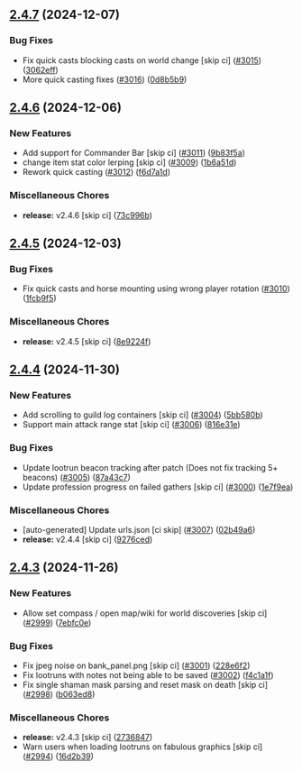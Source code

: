 ## [2.4.7](https://github.com/Wynntils/Wynntils/compare/v2.4.6...v2.4.7) (2024-12-07)


### Bug Fixes

* Fix quick casts blocking casts on world change [skip ci] ([#3015](https://github.com/Wynntils/Wynntils/issues/3015)) ([3062eff](https://github.com/Wynntils/Wynntils/commit/3062eff655b0ac7c376d2e42e8fc7d161a906414))
* More quick casting fixes ([#3016](https://github.com/Wynntils/Wynntils/issues/3016)) ([0d8b5b9](https://github.com/Wynntils/Wynntils/commit/0d8b5b9916e722951757708798039f78ee97b438))

## [2.4.6](https://github.com/Wynntils/Wynntils/compare/v2.4.5...v2.4.6) (2024-12-06)


### New Features

* Add support for Commander Bar [skip ci] ([#3011](https://github.com/Wynntils/Wynntils/issues/3011)) ([9b83f5a](https://github.com/Wynntils/Wynntils/commit/9b83f5ac3bcf9db45fcc072649a70f4a05d9d9ac))
* change item stat color lerping [skip ci] ([#3009](https://github.com/Wynntils/Wynntils/issues/3009)) ([1b6a51d](https://github.com/Wynntils/Wynntils/commit/1b6a51da2c928b85a40d42df75f28d8f1a19f007))
* Rework quick casting ([#3012](https://github.com/Wynntils/Wynntils/issues/3012)) ([f6d7a1d](https://github.com/Wynntils/Wynntils/commit/f6d7a1df761fc232acddfc3656e71e3096542cab))


### Miscellaneous Chores

* **release:** v2.4.6 [skip ci] ([73c996b](https://github.com/Wynntils/Wynntils/commit/73c996bdbaa3134ff7f94dd64eff883d09b0abbd))

## [2.4.5](https://github.com/Wynntils/Wynntils/compare/v2.4.4...v2.4.5) (2024-12-03)


### Bug Fixes

* Fix quick casts and horse mounting using wrong player rotation ([#3010](https://github.com/Wynntils/Wynntils/issues/3010)) ([1fcb9f5](https://github.com/Wynntils/Wynntils/commit/1fcb9f50713fd278e960c88dab6a8835a7326ab9))


### Miscellaneous Chores

* **release:** v2.4.5 [skip ci] ([8e9224f](https://github.com/Wynntils/Wynntils/commit/8e9224f91a04f637c74b0e641f7af8678aa67309))

## [2.4.4](https://github.com/Wynntils/Wynntils/compare/v2.4.3...v2.4.4) (2024-11-30)


### New Features

* Add scrolling to guild log containers [skip ci] ([#3004](https://github.com/Wynntils/Wynntils/issues/3004)) ([5bb580b](https://github.com/Wynntils/Wynntils/commit/5bb580b5ea30bc04b6efabf6ef13cd2de747ece6))
* Support main attack range stat [skip ci] ([#3006](https://github.com/Wynntils/Wynntils/issues/3006)) ([816e31e](https://github.com/Wynntils/Wynntils/commit/816e31e708b434931bbc6b058ce8d7c8e27f5168))


### Bug Fixes

* Update lootrun beacon tracking after patch (Does not fix tracking 5+ beacons) ([#3005](https://github.com/Wynntils/Wynntils/issues/3005)) ([87a43c7](https://github.com/Wynntils/Wynntils/commit/87a43c70d5ae9d5f338831b5e69ea96bb1bc340e))
* Update profession progress on failed gathers [skip ci] ([#3000](https://github.com/Wynntils/Wynntils/issues/3000)) ([1e7f9ea](https://github.com/Wynntils/Wynntils/commit/1e7f9ea7e35dde860f948abca690f33a48879ede))


### Miscellaneous Chores

* [auto-generated] Update urls.json [ci skip] ([#3007](https://github.com/Wynntils/Wynntils/issues/3007)) ([02b49a6](https://github.com/Wynntils/Wynntils/commit/02b49a67003b8a977d2cd19576bbfeef8cbffc0c))
* **release:** v2.4.4 [skip ci] ([9276ced](https://github.com/Wynntils/Wynntils/commit/9276ced2a264d09841f4b53fe6bb99b8ea6a75fa))

## [2.4.3](https://github.com/Wynntils/Wynntils/compare/v2.4.2...v2.4.3) (2024-11-26)


### New Features

* Allow set compass / open map/wiki for world discoveries [skip ci] ([#2999](https://github.com/Wynntils/Wynntils/issues/2999)) ([7ebfc0e](https://github.com/Wynntils/Wynntils/commit/7ebfc0e2aeffc964f9535ec37ba3e689d9db14c6))


### Bug Fixes

* Fix jpeg noise on bank_panel.png [skip ci] ([#3001](https://github.com/Wynntils/Wynntils/issues/3001)) ([228e6f2](https://github.com/Wynntils/Wynntils/commit/228e6f22bdedf3e7622a893bf42632400546c35c))
* Fix lootruns with notes not being able to be saved ([#3002](https://github.com/Wynntils/Wynntils/issues/3002)) ([f4c1a1f](https://github.com/Wynntils/Wynntils/commit/f4c1a1f199ff66270d2a80896d6c349557de60cb))
* Fix single shaman mask parsing and reset mask on death [skip ci] ([#2998](https://github.com/Wynntils/Wynntils/issues/2998)) ([b063ed8](https://github.com/Wynntils/Wynntils/commit/b063ed852dbc65a30645edcfae846886fa4a4acb))


### Miscellaneous Chores

* **release:** v2.4.3 [skip ci] ([2736847](https://github.com/Wynntils/Wynntils/commit/2736847751fb768e69f954cdbb01162e31e23507))
* Warn users when loading lootruns on fabulous graphics [skip ci] ([#2994](https://github.com/Wynntils/Wynntils/issues/2994)) ([16d2b39](https://github.com/Wynntils/Wynntils/commit/16d2b39555c4aa01f60d06a35e974f93b49b6778))

